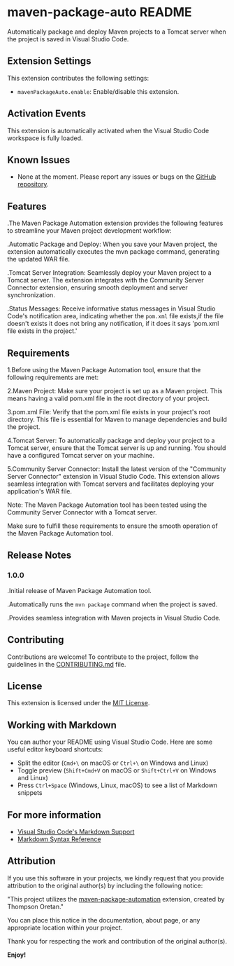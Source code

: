 # maven-package-auto README

Automatically package and deploy Maven projects to a Tomcat server when the project is saved in Visual Studio Code.

## Extension Settings

This extension contributes the following settings:

- `mavenPackageAuto.enable`: Enable/disable this extension.

## Activation Events

This extension is automatically activated when the Visual Studio Code workspace is fully loaded.

## Known Issues

- None at the moment. Please report any issues or bugs on the [GitHub repository](https://github.com/XcoDDe/maven-package-automation/issues).


## Features

.The Maven Package Automation extension provides the following features to streamline your Maven project development workflow:

.Automatic Package and Deploy: When you save your Maven project, the extension automatically executes the mvn package command, generating the updated WAR file.

.Tomcat Server Integration: Seamlessly deploy your Maven project to a Tomcat server. The extension integrates with the Community Server Connector extension, ensuring smooth deployment and server synchronization.

.Status Messages: Receive informative status messages in Visual Studio Code's notification area, indicating whether the `pom.xml` file exists,if the file doesn't exists it does not bring any notification, if it does it says 'pom.xml file exists in the project.'
 
## Requirements

1.Before using the Maven Package Automation tool, ensure that the following requirements are met:

2.Maven Project: Make sure your project is set up as a Maven project. This means having a valid pom.xml file in the root directory of your project.

3.pom.xml File: Verify that the pom.xml file exists in your project's root directory. This file is essential for Maven to manage dependencies and build the project.

4.Tomcat Server: To automatically package and deploy your project to a Tomcat server, ensure that the Tomcat server is up and running. You should have a configured Tomcat server on your machine.

5.Community Server Connector: Install the latest version of the "Community Server Connector" extension in Visual Studio Code. This extension allows seamless integration with Tomcat servers and facilitates deploying your application's WAR file.

Note: The Maven Package Automation tool has been tested using the Community Server Connector with a Tomcat server.

Make sure to fulfill these requirements to ensure the smooth operation of the Maven Package Automation tool.
 
## Release Notes

 
### 1.0.0
.Initial release of Maven Package Automation tool.

.Automatically runs the `mvn package` command when the project is saved.

.Provides seamless integration with Maven projects in Visual Studio Code.

## Contributing

Contributions are welcome! To contribute to the project, follow the guidelines in the [CONTRIBUTING.md](CONTRIBUTING.md) file.

## License

This extension is licensed under the [MIT License](LICENSE).


## Working with Markdown

You can author your README using Visual Studio Code.  Here are some useful editor keyboard shortcuts:

* Split the editor (`Cmd+\` on macOS or `Ctrl+\` on Windows and Linux)
* Toggle preview (`Shift+Cmd+V` on macOS or `Shift+Ctrl+V` on Windows and Linux)
* Press `Ctrl+Space` (Windows, Linux, macOS) to see a list of Markdown snippets

## For more information

* [Visual Studio Code's Markdown Support](http://code.visualstudio.com/docs/languages/markdown)
* [Markdown Syntax Reference](https://help.github.com/articles/markdown-basics/)

## Attribution

If you use this software in your projects, we kindly request that you provide attribution to the original author(s) by including the following notice:

"This project utilizes the [maven-package-automation](https://github.com/XcoDDe/maven-package-automation) extension, created by Thompson Oretan."

You can place this notice in the documentation, about page, or any appropriate location within your project.

Thank you for respecting the work and contribution of the original author(s).

 **Enjoy!**
  